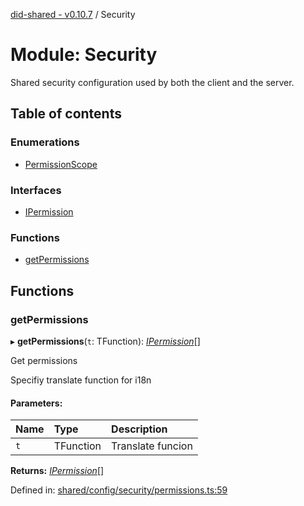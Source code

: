 [did-shared - v0.10.7](../README.md) / Security

# Module: Security

Shared security configuration used by
both the client and the server.

## Table of contents

### Enumerations

- [PermissionScope](../enums/security.permissionscope.md)

### Interfaces

- [IPermission](../interfaces/security.ipermission.md)

### Functions

- [getPermissions](security.md#getpermissions)

## Functions

### getPermissions

▸ **getPermissions**(`t`: TFunction): [*IPermission*](../interfaces/security.ipermission.md)[]

Get permissions

Specifiy translate function for i18n

#### Parameters:

Name | Type | Description |
:------ | :------ | :------ |
`t` | TFunction | Translate funcion    |

**Returns:** [*IPermission*](../interfaces/security.ipermission.md)[]

Defined in: [shared/config/security/permissions.ts:59](https://github.com/Puzzlepart/did/blob/dev/shared/config/security/permissions.ts#L59)
